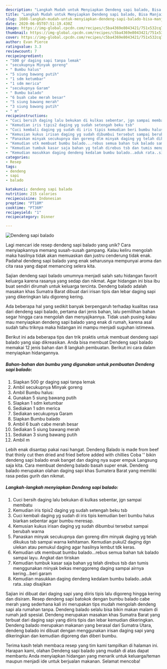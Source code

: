 ```yaml
---
description: "Langkah Mudah untuk Menyiapkan Dendeng sapi balado, Bisa Manjain Lidah"
title: "Langkah Mudah untuk Menyiapkan Dendeng sapi balado, Bisa Manjain Lidah"
slug: 1608-langkah-mudah-untuk-menyiapkan-dendeng-sapi-balado-bisa-manjain-lidah
date: 2020-06-05T07:51:19.430Z
image: https://img-global.cpcdn.com/recipes/c5ba4369e8043421/751x532cq70/dendeng-sapi-balado-foto-resep-utama.jpg
thumbnail: https://img-global.cpcdn.com/recipes/c5ba4369e8043421/751x532cq70/dendeng-sapi-balado-foto-resep-utama.jpg
cover: https://img-global.cpcdn.com/recipes/c5ba4369e8043421/751x532cq70/dendeng-sapi-balado-foto-resep-utama.jpg
author: Evan Pierce
ratingvalue: 3.3
reviewcount: 7
recipeingredient:
- "500 gr daging sapi tanpa lemak"
- "secukupnya Minyak goreng"
- " Bumbu halus"
- "5 siung bawang putih"
- "1 sdm ketumbar"
- "1 sdm merica"
- "secukupnya Garam"
- " Bumbu balado"
- "6 buah cabe merah besar"
- "5 siung bawang merah"
- "3 siung bawang putih"
- " m"
recipeinstructions:
- "Cuci bersih daging lalu bekukan di kulkas sebentar, jgn sampai membatu"
- "Kemudian iris tipis2 daging yg sudah setengah beku tsb"
- "Cuci kembali daging yg sudah di iris tipis kemudian beri bumbu halus biarkan sebentar agar bumbu meresap."
- "Kemusian kukus irisan daging yg sudah dibumbui tersebut sampai berubah warna"
- "Panaskan minyak secukupnya dan goreng dlm minyak daging yg telah dikukus tsb sampai warna kehitaman. Kemudian pukul2 daging dgn ulekan atau pemukul daging agar hasilnya lembut tdk keras."
- "Kemudian utk membuat bumbu balado...rebus semua bahan tuk balado sampai layu. Angkat dan tiriskan"
- "Kemudian tumbuk kasar saja bahan yg telah direbus tsb dan tumis menggunakan minyak bekas menggoreng daging sampai airnya kering...beri garam"
- "Kemudian masukkan daging dendeng kedalam bumbu balado..aduk rata..siap disajikan"
categories:
- Resep
tags:
- dendeng
- sapi
- balado

katakunci: dendeng sapi balado 
nutrition: 215 calories
recipecuisine: Indonesian
preptime: "PT18M"
cooktime: "PT36M"
recipeyield: "1"
recipecategory: Dinner

---
```



![Dendeng sapi balado](https://img-global.cpcdn.com/recipes/c5ba4369e8043421/751x532cq70/dendeng-sapi-balado-foto-resep-utama.jpg)

Lagi mencari ide resep dendeng sapi balado yang unik? Cara menyiapkannya memang susah-susah gampang. Kalau keliru mengolah maka hasilnya tidak akan memuaskan dan justru cenderung tidak enak. Padahal dendeng sapi balado yang enak seharusnya mempunyai aroma dan cita rasa yang dapat memancing selera kita.

Sajian dendeng sapi balado umumnya menjadi salah satu hidangan favorit keluarga karena rasanya yang sedap dan nikmat. Agar hidangan ini bisa ibu buat sendiri dirumah untuk keluarga tercinta. Dendeng balado adalah masakan khas Sumatra Barat dibuat dari irisan tipis dan lebar daging sapi yang dikeringkan lalu digoreng kering.

Ada beberapa hal yang sedikit banyak berpengaruh terhadap kualitas rasa dari dendeng sapi balado, pertama dari jenis bahan, lalu pemilihan bahan segar hingga cara mengolah dan menyajikannya. Tidak usah pusing kalau mau menyiapkan dendeng sapi balado yang enak di rumah, karena asal sudah tahu triknya maka hidangan ini mampu menjadi suguhan istimewa.


Berikut ini ada beberapa tips dan trik praktis untuk membuat dendeng sapi balado yang siap dikreasikan. Anda bisa membuat Dendeng sapi balado memakai 12 jenis bahan dan 8 langkah pembuatan. Berikut ini cara dalam menyiapkan hidangannya.

<!--inarticleads1-->

##### Bahan-bahan dan bumbu yang digunakan untuk pembuatan Dendeng sapi balado:

1. Siapkan 500 gr daging sapi tanpa lemak
1. Ambil secukupnya Minyak goreng
1. Ambil  Bumbu halus:
1. Gunakan 5 siung bawang putih
1. Siapkan 1 sdm ketumbar
1. Sediakan 1 sdm merica
1. Sediakan secukupnya Garam
1. Siapkan  Bumbu balado
1. Ambil 6 buah cabe merah besar
1. Sediakan 5 siung bawang merah
1. Sediakan 3 siung bawang putih
1. Ambil  m


Lebih enak disantap pakai nasi hangat. Dendeng Balado is made from beef that thinly cut then dried and fried before added with chillies Coba &#39;&#39; bikin dendeng sapi balado enak banget dan daging nya super empuk Langsung saja kita. Cara membuat dendeng balado basah super enak. Dendeng balado merupakan olahan daging sapi khas Sumatera Barat yang memiliki rasa pedas gurih dan nikmat. 

<!--inarticleads2-->

##### Langkah-langkah menyiapkan Dendeng sapi balado:

1. Cuci bersih daging lalu bekukan di kulkas sebentar, jgn sampai membatu
1. Kemudian iris tipis2 daging yg sudah setengah beku tsb
1. Cuci kembali daging yg sudah di iris tipis kemudian beri bumbu halus biarkan sebentar agar bumbu meresap.
1. Kemusian kukus irisan daging yg sudah dibumbui tersebut sampai berubah warna
1. Panaskan minyak secukupnya dan goreng dlm minyak daging yg telah dikukus tsb sampai warna kehitaman. Kemudian pukul2 daging dgn ulekan atau pemukul daging agar hasilnya lembut tdk keras.
1. Kemudian utk membuat bumbu balado...rebus semua bahan tuk balado sampai layu. Angkat dan tiriskan
1. Kemudian tumbuk kasar saja bahan yg telah direbus tsb dan tumis menggunakan minyak bekas menggoreng daging sampai airnya kering...beri garam
1. Kemudian masukkan daging dendeng kedalam bumbu balado..aduk rata..siap disajikan


Sajian ini dibuat dari daging sapi yang diiris tipis lalu digoreng hingga kering dan disiram. Resep dendeng sapi batokok dengan bumbu balado cabe merah yang sederhana kali ini merupakan tips mudah mengolah dendeng sapi ala rumahan tanpa. Dendeng balado selalu bisa bikin makan malam di rumah jadi spesial. Dendeng merupakan masakan khas Sumatra Barat yang terbuat dari daging sapi yang diiris tipis dan lebar kemudian dikeringkan. Dendeng balado merupakan makanan yang berasal dari Sumatra Utara, dendeng balado ini dibuat dengan menggunakan irisan daging sapi yang dikeringkan dan kemudian digoreng dan diberi bumbu. 

Terima kasih telah membaca resep yang tim kami tampilkan di halaman ini. Harapan kami, olahan Dendeng sapi balado yang mudah di atas dapat membantu Anda menyiapkan hidangan yang menarik untuk keluarga/teman maupun menjadi ide untuk berjualan makanan. Selamat mencoba!
